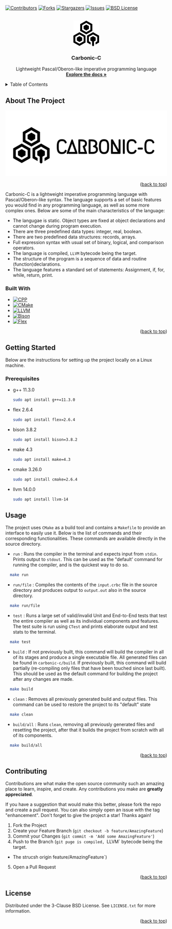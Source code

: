 <!-- Improved compatibility of back to top link: See: https://github.com/othneildrew/Best-README-Template/pull/73 -->
<a name="readme-top"></a>
<!--
*** Thanks for checking out the Best-README-Template. If you have a suggestion
*** that would make this better, please fork the repo and create a pull request
*** or simply open an issue with the tag "enhancement".
*** Don't forget to give the project a star!
*** Thanks again! Now go create something AMAZING! :D
-->



<!-- PROJECT SHIELDS -->
<!--
*** I'm using markdown "reference style" links for readability.
*** Reference links are enclosed in brackets [ ] instead of parentheses ( ).
*** See the bottom of this document for the declaration of the reference variables
*** for contributors-url, forks-url, etc. This is an optional, concise syntax you may use.
*** https://www.markdownguide.org/basic-syntax/#reference-style-links
-->
[![Contributors][contributors-shield]][contributors-url]
[![Forks][forks-shield]][forks-url]
[![Stargazers][stars-shield]][stars-url]
[![Issues][issues-shield]][issues-url]
[![BSD License][license-shield]][license-url]



<!-- PROJECT LOGO -->
<br />
<div align="center">
  <a href="https://github.com/IVIosab/carbonic-c">
    <img src="assets/Carbonic_C_icon.png" alt="Logo" width="80" height="80">
  </a>

<h3 align="center">Carbonic-C</h3>

  <p align="center">
    Lightweight Pascal/Oberon-like imperative programming language
    <br />
    <a href="https://github.com/IVIosab/carbonic-c"><strong>Explore the docs »</strong></a>

  </p>
</div>



<!-- TABLE OF CONTENTS -->
<details>
  <summary>Table of Contents</summary>
  <ol>
    <li>
      <a href="#about-the-project">About The Project</a>
      <ul>
        <li><a href="#built-with">Built With</a></li>
      </ul>
    </li>
    <li>
      <a href="#getting-started">Getting Started</a>
      <ul>
        <li><a href="#prerequisites">Prerequisites</a></li>
        <li><a href="#installation">Installation</a></li>
      </ul>
    </li>
    <li><a href="#usage">Usage</a></li>
    <li><a href="#roadmap">Roadmap</a></li>
    <li><a href="#contributing">Contributing</a></li>
    <li><a href="#license">License</a></li>
    <li><a href="#contact">Contact</a></li>
    <li><a href="#acknowledgments">Acknowledgments</a></li>
  </ol>
</details>



<!-- ABOUT THE PROJECT -->
## About The Project

![Carbonic-C Logo](assets/Carbonic_C_logo_horizontal.png)



<p align="right">(<a href="#readme-top">back to top</a>)</p>

Carbonic-C is a lightweight imperative programming language with Pascal/Oberon-like syntax. The language supports a set of basic features you would find in any programming language, as well as some more complex ones.
Below are some of the main characteristics of the language:

* The langugae is static. Object types are fixed at object declarations and cannot change during program execution.
* There are three predefined data types: integer, real, boolean.
* There are two predefined data structures: records, arrays.
* Full expression syntax with usual set of binary, logical, and comparison operators.
* The language is compiled, `LLVM` bytecode being the target.
* The structure of the program is a sequence of data and routine (function)declarations.
* The language features a standard set of statements: Assignment, if, for, while, return, print.


### Built With

* [![CPP][CPlusPlus]][CPlusPlus-Link]
* [![CMake][CMake]][CMake-Link]
* [![LLVM][LLVM]][LLVM-Link]
* [![Bison][Bison]][Bison-Link]
* [![Flex][Flex]][Flex-Link]

<p align="right">(<a href="#readme-top">back to top</a>)</p>



<!-- GETTING STARTED -->
## Getting Started

Below are the instructions for setting up the project locally on a Linux machine.
### Prerequisites

* g++ 11.3.0
  ```sh
  sudo apt install g++=11.3.0
  ```

* flex 2.6.4
  ```sh
  sudo apt install flex=2.6.4
  ```

* bison 3.8.2
  ```sh
  sudo apt install bison=3.8.2
  ```

* make 4.3
  ```sh
  sudo apt install make=4.3
  ```

* cmake 3.26.0
  ```sh
  sudo apt install cmake=2.6.4
  ```

* llvm 14.0.0
  ```sh
  sudo apt install llvm-14
  ```

<!-- USAGE EXAMPLES -->
## Usage

The project uses `CMake` as a build tool and contains a `Makefile` to provide an interface to easily use it. Below is the list of commands and their corresponding functionalities. These commands are available directly in the source directory.

* `run` : Runs the compiler in the terminal and expects input from `stdin`. Prints output to `stdout`. This can be used as the "default' command for running the compiler, and is the quickest way to do so.

```sh
  make run
  ```
* `run/file` : Compiles the contents of the `input.crbc` file in the source directory and produces output to `output.out` also in the source directory.

```sh
  make run/file
  ```
* `test` : Runs a large set of valid/invalid Unit and End-to-End tests that test the entire compiler as well as its individual components and features. The test suite is run using `CTest` and prints elaborate output and test stats to the terminal.

```sh
  make test
  ```

* `build` : If not previously built, this command will build the compiler in all of its stages and produce a single executable file. All generated files can be found in `carbonic-c/build`. If previously built, this command will build partially (re-compiling only files that have been touched since last built). This should be used as the default command for building the project after any changes are made.

```sh
  make build
  ```

* `clean` : Removes all previously generated build and output files. This command can be used to restore the project to its "default" state

```sh
  make clean
  ```

* `build/all` : Runs `clean`, removing all previously generated files and resetting the project, after that it builds the project from scratch with all of its components.

```sh
  make build/all
  ```

<p align="right">(<a href="#readme-top">back to top</a>)</p>


<!-- CONTRIBUTING -->
## Contributing

Contributions are what make the open source community such an amazing place to learn, inspire, and create. Any contributions you make are **greatly appreciated**.

If you have a suggestion that would make this better, please fork the repo and create a pull request. You can also simply open an issue with the tag "enhancement".
Don't forget to give the project a star! Thanks again!

1. Fork the Project
2. Create your Feature Branch (`git checkout -b feature/AmazingFeature`)
3. Commit your Changes (`git commit -m 'Add some AmazingFeature'`)
4. Push to the Branch (`git puge is compiled, `LLVM` bytecode being the target.
* The strucsh origin feature/AmazingFeature`)
5. Open a Pull Request

<p align="right">(<a href="#readme-top">back to top</a>)</p>



<!-- LICENSE -->
## License

Distributed under the 3-Clause BSD License. See `LICENSE.txt` for more information.

<p align="right">(<a href="#readme-top">back to top</a>)</p>


<!-- MARKDOWN LINKS & IMAGES -->
<!-- https://www.markdownguide.org/basic-syntax/#reference-style-links -->
[contributors-shield]: https://img.shields.io/github/contributors/IVIosab/carbonic-c.svg?style=for-the-badge
[contributors-url]: https://github.com/IVIosab/carbonic-c/graphs/contributors
[forks-shield]: https://img.shields.io/github/forks/IVIosab/carbonic-c.svg?style=for-the-badge
[forks-url]: https://github.com/IVIosab/carbonic-c/network/members
[stars-shield]: https://img.shields.io/github/stars/IVIosab/carbonic-c.svg?style=for-the-badge
[stars-url]: https://github.com/IVIosab/carbonic-c/stargazers
[issues-shield]: https://img.shields.io/github/issues/IVIosab/carbonic-c.svg?style=for-the-badge
[issues-url]: https://github.com/IVIosab/carbonic-c/issues
[license-shield]: https://img.shields.io/github/license/IVIosab/carbonic-c.svg?style=for-the-badge
[license-url]: https://github.com/IVIosab/carbonic-c/blob/master/LICENSE.txt
[linkedin-shield]: https://img.shields.io/badge/-LinkedIn-black.svg?style=for-the-badge&logo=linkedin&colorB=555
[linkedin-url]: https://linkedin.com/in/linkedin_username
[CPlusPlus]: https://img.shields.io/badge/C++-004C99?style=for-the-badge&logo=cplusplus&logoColor=white
[CMake]: https://img.shields.io/badge/CMake-FFFFFF?style=for-the-badge&logo=cmake&logoColor=red
[LLVM]: https://img.shields.io/badge/LLVM-000000?style=for-the-badge&logo=llvm&logoColor=red
[Flex]: https://img.shields.io/badge/Flex-FF7D32?style=for-the-badge&logo=flex&logoColor=red
[Bison]: https://img.shields.io/badge/Bison-FF0000?style=for-the-badge&logo=gnu&logoColor=white
[Bison-Link]: https://www.gnu.org/software/bison/manual/
[CPlusPlus-Link]: https://en.cppreference.com/w/
[CMake-Link]: https://cmake.org/
[LLVM-Link]: https://llvm.org/
[Flex-Link]: https://en.wikipedia.org/wiki/Flex_(lexical_analyser_generator)